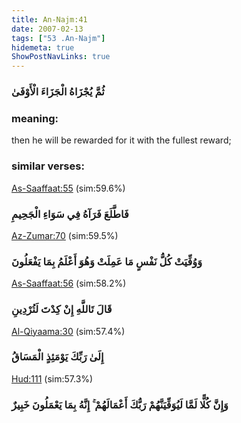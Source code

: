 ```yaml
---
title: An-Najm:41
date: 2007-02-13
tags: ["53 .An-Najm"]
hidemeta: true 
ShowPostNavLinks: true 
---
```

### ثُمَّ يُجْزَاهُ الْجَزَاءَ الْأَوْفَىٰ
### meaning: 
then he will be rewarded for it with the fullest reward;
### similar verses: 

[As-Saaffaat:55](/37/55) (sim:59.6%)

### فَاطَّلَعَ فَرَآهُ فِي سَوَاءِ الْجَحِيمِ

[Az-Zumar:70](/39/70) (sim:59.5%)

### وَوُفِّيَتْ كُلُّ نَفْسٍ مَا عَمِلَتْ وَهُوَ أَعْلَمُ بِمَا يَفْعَلُونَ

[As-Saaffaat:56](/37/56) (sim:58.2%)

### قَالَ تَاللَّهِ إِنْ كِدْتَ لَتُرْدِينِ

[Al-Qiyaama:30](/75/30) (sim:57.4%)

### إِلَىٰ رَبِّكَ يَوْمَئِذٍ الْمَسَاقُ

[Hud:111](/11/111) (sim:57.3%)

### وَإِنَّ كُلًّا لَمَّا لَيُوَفِّيَنَّهُمْ رَبُّكَ أَعْمَالَهُمْ ۚ إِنَّهُ بِمَا يَعْمَلُونَ خَبِيرٌ
